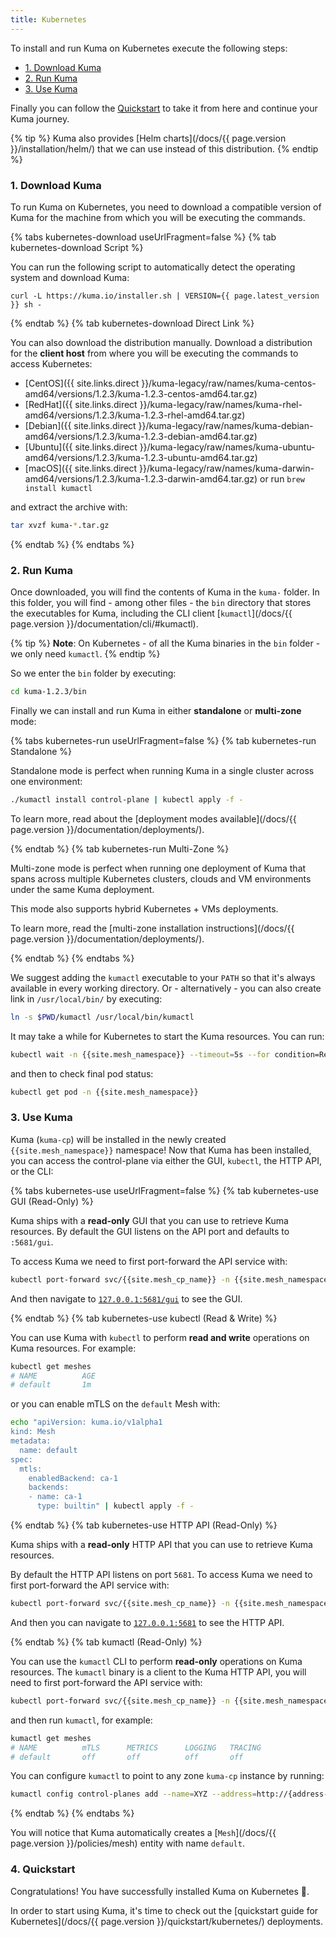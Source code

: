 ```yaml
---
title: Kubernetes
---
```


To install and run Kuma on Kubernetes execute the following steps:

- [1. Download Kuma](#1-download-kuma)
- [2. Run Kuma](#2-run-kuma)
- [3. Use Kuma](#3-use-kuma)

Finally you can follow the [Quickstart](#4-quickstart) to take it from here and continue your Kuma journey.

{% tip %}
Kuma also provides [Helm charts](/docs/{{ page.version }}/installation/helm/) that we can use instead of this distribution.
{% endtip %}

### 1. Download Kuma

To run Kuma on Kubernetes, you need to download a compatible version of Kuma for the machine from which you will be executing the commands.

{% tabs kubernetes-download useUrlFragment=false %}
{% tab kubernetes-download Script %}

You can run the following script to automatically detect the operating system and download Kuma:

<div class="language-sh">
<pre class="no-line-numbers"><code>curl -L https://kuma.io/installer.sh | VERSION={{ page.latest_version }} sh -</code></pre>
</div>

{% endtab %}
{% tab kubernetes-download Direct Link %}

You can also download the distribution manually. Download a distribution for the **client host** from where you will be executing the commands to access Kubernetes:

- [CentOS]({{ site.links.direct }}/kuma-legacy/raw/names/kuma-centos-amd64/versions/1.2.3/kuma-1.2.3-centos-amd64.tar.gz)
- [RedHat]({{ site.links.direct }}/kuma-legacy/raw/names/kuma-rhel-amd64/versions/1.2.3/kuma-1.2.3-rhel-amd64.tar.gz)
- [Debian]({{ site.links.direct }}/kuma-legacy/raw/names/kuma-debian-amd64/versions/1.2.3/kuma-1.2.3-debian-amd64.tar.gz)
- [Ubuntu]({{ site.links.direct }}/kuma-legacy/raw/names/kuma-ubuntu-amd64/versions/1.2.3/kuma-1.2.3-ubuntu-amd64.tar.gz)
- [macOS]({{ site.links.direct }}/kuma-legacy/raw/names/kuma-darwin-amd64/versions/1.2.3/kuma-1.2.3-darwin-amd64.tar.gz) or run `brew install kumactl`

and extract the archive with:

```sh
tar xvzf kuma-*.tar.gz
```

{% endtab %}
{% endtabs %}

### 2. Run Kuma

Once downloaded, you will find the contents of Kuma in the `kuma-` folder. In this folder, you will find - among other files - the `bin` directory that stores the executables for Kuma, including the CLI client [`kumactl`](/docs/{{ page.version }}/documentation/cli/#kumactl).

{% tip %}
**Note**: On Kubernetes - of all the Kuma binaries in the `bin` folder - we only need `kumactl`.
{% endtip %}

So we enter the `bin` folder by executing:

```sh
cd kuma-1.2.3/bin
```

Finally we can install and run Kuma in either **standalone** or **multi-zone** mode:

{% tabs kubernetes-run useUrlFragment=false %}
{% tab kubernetes-run Standalone %}

Standalone mode is perfect when running Kuma in a single cluster across one environment:

```sh
./kumactl install control-plane | kubectl apply -f -
```

To learn more, read about the [deployment modes available](/docs/{{ page.version }}/documentation/deployments/).

{% endtab %}
{% tab kubernetes-run Multi-Zone %}

Multi-zone mode is perfect when running one deployment of Kuma that spans across multiple Kubernetes clusters, clouds and VM environments under the same Kuma deployment.

This mode also supports hybrid Kubernetes + VMs deployments.

To learn more, read the [multi-zone installation instructions](/docs/{{ page.version }}/documentation/deployments/).

{% endtab %}
{% endtabs %}

We suggest adding the `kumactl` executable to your `PATH` so that it's always available in every working directory. Or - alternatively - you can also create link in `/usr/local/bin/` by executing:

```sh
ln -s $PWD/kumactl /usr/local/bin/kumactl
```

It may take a while for Kubernetes to start the Kuma resources. You can run:

```sh
kubectl wait -n {{site.mesh_namespace}} --timeout=5s --for condition=Ready --all pods
```

and then to check final pod status:

```sh
kubectl get pod -n {{site.mesh_namespace}}
```

### 3. Use Kuma

Kuma (`kuma-cp`) will be installed in the newly created `{{site.mesh_namespace}}` namespace! Now that Kuma has been installed, you can access the control-plane via either the GUI, `kubectl`, the HTTP API, or the CLI:

{% tabs kubernetes-use useUrlFragment=false %}
{% tab kubernetes-use GUI (Read-Only) %}

Kuma ships with a **read-only** GUI that you can use to retrieve Kuma resources. By default the GUI listens on the API port and defaults to `:5681/gui`.

To access Kuma we need to first port-forward the API service with:

```sh
kubectl port-forward svc/{{site.mesh_cp_name}} -n {{site.mesh_namespace}} 5681:5681
```

And then navigate to [`127.0.0.1:5681/gui`](http://127.0.0.1:5681/gui) to see the GUI.

{% endtab %}
{% tab kubernetes-use kubectl (Read & Write) %}

You can use Kuma with `kubectl` to perform **read and write** operations on Kuma resources. For example:

```sh
kubectl get meshes
# NAME          AGE
# default       1m
```

or you can enable mTLS on the `default` Mesh with:

```sh
echo "apiVersion: kuma.io/v1alpha1
kind: Mesh
metadata:
  name: default
spec:
  mtls:
    enabledBackend: ca-1
    backends:
    - name: ca-1
      type: builtin" | kubectl apply -f -
```

{% endtab %}
{% tab kubernetes-use HTTP API (Read-Only) %}

Kuma ships with a **read-only** HTTP API that you can use to retrieve Kuma resources.

By default the HTTP API listens on port `5681`. To access Kuma we need to first port-forward the API service with:

```sh
kubectl port-forward svc/{{site.mesh_cp_name}} -n {{site.mesh_namespace}} 5681:5681
```

And then you can navigate to [`127.0.0.1:5681`](http://127.0.0.1:5681) to see the HTTP API.

{% endtab %}
{% tab kumactl (Read-Only) %}

You can use the `kumactl` CLI to perform **read-only** operations on Kuma resources. The `kumactl` binary is a client to the Kuma HTTP API, you will need to first port-forward the API service with:

```sh
kubectl port-forward svc/{{site.mesh_cp_name}} -n {{site.mesh_namespace}} 5681:5681
```

and then run `kumactl`, for example:

```sh
kumactl get meshes
# NAME          mTLS      METRICS      LOGGING   TRACING
# default       off       off          off       off
```

You can configure `kumactl` to point to any zone `kuma-cp` instance by running:

```sh
kumactl config control-planes add --name=XYZ --address=http://{address-to-kuma}:5681
```

{% endtab %}
{% endtabs %}

You will notice that Kuma automatically creates a [`Mesh`](/docs/{{ page.version }}/policies/mesh) entity with name `default`.

### 4. Quickstart

Congratulations! You have successfully installed Kuma on Kubernetes 🚀.

In order to start using Kuma, it's time to check out the [quickstart guide for Kubernetes](/docs/{{ page.version }}/quickstart/kubernetes/) deployments.

